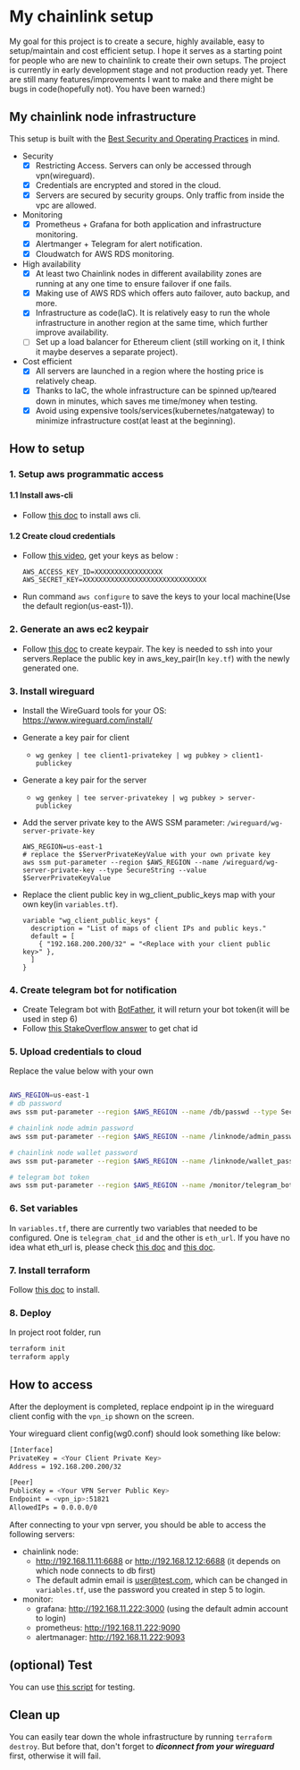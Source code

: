 # My chainlink setup

My goal for this project is to create a secure, highly available, easy to setup/maintain and cost efficient setup. I hope it serves as a starting point for people who are new to chainlink to create their own setups. The project is currently in early development stage and not production ready yet. There are still many features/improvements I want to make and there might be bugs in code(hopefully not). You have been warned:)

## My chainlink node infrastructure

This setup is built with the [Best Security and Operating Practices](https://docs.chain.link/docs/best-security-practices) in mind.

* Security
  - [x] Restricting Access. Servers can only be accessed through vpn(wireguard).
  - [x] Credentials are encrypted and stored in the cloud.
  - [x] Servers are secured by security groups. Only traffic from inside the vpc are allowed.

* Monitoring
  - [x] Prometheus + Grafana for both application and infrastructure monitoring.
  - [x] Alertmanger + Telegram for alert notification.
  - [x] Cloudwatch for AWS RDS monitoring.

* High availability
  - [x] At least two Chainlink nodes in different availability zones are running at any one time to ensure failover if one fails.
  - [x] Making use of AWS RDS which offers auto failover, auto backup, and more.
  - [x] Infrastructure as code(IaC).  It is relatively easy to run the whole infrastructure in another region at the same time, which further improve availability.
  - [ ] Set up a load balancer for Ethereum client (still working on it, I think it maybe deserves a separate project).

* Cost efficient
  - [x] All servers are launched in a region where the hosting price is relatively cheap.
  - [x] Thanks to IaC, the whole infrastructure can be spinned up/teared down in minutes, which saves me time/money when testing.
  - [x] Avoid using expensive tools/services(kubernetes/natgateway) to minimize infrastructure cost(at least at the beginning).

## How to setup

### 1. Setup aws programmatic access

#### 1.1 Install aws-cli

- Follow [this doc](https://docs.aws.amazon.com/cli/latest/userguide/install-cliv2-linux.html) to install aws cli.

#### 1.2 Create cloud credentials

- Follow [this video](https://www.youtube.com/watch?v=FOK5BPy30HQ), get your keys as below :
  ```
  AWS_ACCESS_KEY_ID=XXXXXXXXXXXXXXXXX
  AWS_SECRET_KEY=XXXXXXXXXXXXXXXXXXXXXXXXXXXXXXX
  ```
- Run command ```aws configure``` to save the keys to your local machine(Use the default region(us-east-1)).

### 2. Generate an aws ec2 keypair

- Follow [this doc](https://docs.aws.amazon.com/AWSEC2/latest/UserGuide/ec2-key-pairs.html) to create keypair. The key is needed to ssh into your servers.Replace the public key in aws_key_pair(In ```key.tf```) with the newly generated one.

### 3. Install wireguard

- Install the WireGuard tools for your OS: https://www.wireguard.com/install/
- Generate a key pair for client
  - `wg genkey | tee client1-privatekey | wg pubkey > client1-publickey`
- Generate a key pair for the server
  - `wg genkey | tee server-privatekey | wg pubkey > server-publickey`
- Add the server private key to the AWS SSM parameter: `/wireguard/wg-server-private-key`
    ```
    AWS_REGION=us-east-1
    # replace the $ServerPrivateKeyValue with your own private key
    aws ssm put-parameter --region $AWS_REGION --name /wireguard/wg-server-private-key --type SecureString --value $ServerPrivateKeyValue
    ```
- Replace the client public key in wg_client_public_keys map with your own key(in ```variables.tf```).

    ```
    variable "wg_client_public_keys" {
      description = "List of maps of client IPs and public keys."
      default = [
        { "192.168.200.200/32" = "<Replace with your client public key>" },
      ]
    }
    ```

### 4. Create telegram bot for notification

* Create Telegram bot with [BotFather](https://t.me/BotFather), it will return your bot token(it will be used in step 6)
* Follow [this StakeOverflow answer](https://stackoverflow.com/questions/32423837/telegram-bot-how-to-get-a-group-chat-id) to get chat id

### 5. Upload credentials to cloud

Replace the value below with your own

```sh

AWS_REGION=us-east-1
# db password
aws ssm put-parameter --region $AWS_REGION --name /db/passwd --type SecureString --value $YOUR_DB_PASSWD

# chainlink node admin password
aws ssm put-parameter --region $AWS_REGION --name /linknode/admin_passwd --type SecureString --value $YOUR_ADMIN_PASSWD

# chainlink node wallet password
aws ssm put-parameter --region $AWS_REGION --name /linknode/wallet_passwd --type SecureString --value $YOUR_WALLET_PASSWD

# telegram bot token
aws ssm put-parameter --region $AWS_REGION --name /monitor/telegram_bot_token --type SecureString --value $YOUR_TELEGRAM_TOKEN
```

### 6. Set variables

In ```variables.tf```, there are currently two variables that needed to be configured. One is ```telegram_chat_id``` and the other is ```eth_url```.
If you have no idea what eth_url is, please check [this doc](https://docs.chain.link/docs/running-a-chainlink-node#ethereum-client-on-the-same-machine) and [this doc](https://docs.chain.link/docs/run-an-ethereum-client#a-hrefhttpsinfuraiodocsethereumwssintroductionmd-target_blankinfuraa). 

### 7. Install terraform

Follow [this doc](https://learn.hashicorp.com/tutorials/terraform/install-cli) to install.

### 8. Deploy

In project root folder, run
```sh
terraform init
terraform apply
```

## How to access

After the deployment is completed, replace endpoint ip in the wireguard client config with the ```vpn_ip``` shown on the screen.

Your wireguard client config(wg0.conf) should look something like below:
```sh
[Interface]
PrivateKey = <Your Client Private Key>
Address = 192.168.200.200/32

[Peer]
PublicKey = <Your VPN Server Public Key>
Endpoint = <vpn_ip>:51821
AllowedIPs = 0.0.0.0/0
```

After connecting to your vpn server, you should be able to access the following servers:

- chainlink node:
  - http://192.168.11.11:6688 or http://192.168.12.12:6688 (it depends on which node connects to db first)
  - The default admin email is user@test.com, which can be changed in ```variables.tf```, use the password you created
    in step 5 to login.
- monitor:
  - grafana: http://192.168.11.222:3000 (using the default admin account to login)
  - prometheus: http://192.168.11.222:9090
  - alertmanager: http://192.168.11.222:9093

## (optional) Test

You can use [this script](https://github.com/xinbaDev/chainlink-starter#on-rinkeby-testnet) for testing.

## Clean up

You can easily tear down the whole infrastructure by running ```terraform destroy```. But before that, don't forget to ***diconnect from your wireguard*** first, otherwise it will fail.

